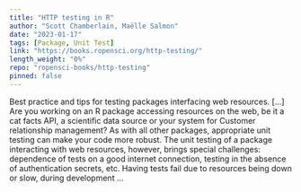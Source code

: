 ```yaml
---
title: "HTTP testing in R"
author: "Scott Chamberlain, Maëlle Salmon"
date: "2023-01-17"
tags: [Package, Unit Test]
link: "https://books.ropensci.org/http-testing/"
length_weight: "0%"
repo: "ropensci-books/http-testing"
pinned: false
---
```


Best practice and tips for testing packages interfacing web resources. [...] Are you working on an R package accessing resources on the web, be it a cat facts API, a scientific data source or your system for Customer relationship management?
As with all other packages, appropriate unit testing can make your code more robust.
The unit testing of a package interacting with web resources, however, brings special challenges:
dependence of tests on a good internet connection, testing in the absence of authentication secrets, etc.
Having tests fail due to resources being down or slow, during development  ...
